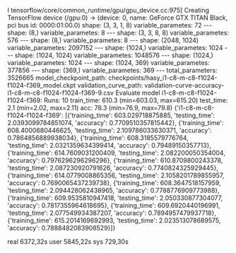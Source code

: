 I tensorflow/core/common_runtime/gpu/gpu_device.cc:975] Creating TensorFlow device (/gpu:0) -> (device: 0, name: GeForce GTX TITAN Black, pci bus id: 0000:01:00.0)
    shape: (3, 3, 1, 8)
    variable_parametes: 72
    ---
    shape: (8,)
    variable_parametes: 8
    ---
    shape: (3, 3, 8, 8)
    variable_parametes: 576
    ---
    shape: (8,)
    variable_parametes: 8
    ---
    shape: (2048, 1024)
    variable_parametes: 2097152
    ---
    shape: (1024,)
    variable_parametes: 1024
    ---
    shape: (1024, 1024)
    variable_parametes: 1048576
    ---
    shape: (1024,)
    variable_parametes: 1024
    ---
    shape: (1024, 369)
    variable_parametes: 377856
    ---
    shape: (369,)
    variable_parametes: 369
    ---
total_parameters: 3526665
model_checkpoint_path: checkpoints/hasy_i1-c8-m-c8-f1024-f1024-f369_model.ckpt
validation_curve_path: validation-curve-accuracy-i1-c8-m-c8-f1024-f1024-f369-9.csv
Evaluate model
i1-c8-m-c8-f1024-f1024-f369:
    Runs:    10
    train_time:    610.3 (min=603.03, max=615.20)
    test_time:    2.1 (min=2.02, max=2.11)
    acc:        78.3 (min=76.9, max=79.8)
{'i1-c8-m-c8-f1024-f1024-f369': [{'training_time': 603.029718875885, 'testing_time': 2.0393099784851074, 'accuracy': 0.7709510357815442}, {'training_time': 608.4000680446625, 'testing_time': 2.109786033630371, 'accuracy': 0.7864856889938034}, {'training_time': 608.3185579776764, 'testing_time': 2.0321359634399414, 'accuracy': 0.79489150357713}, {'training_time': 614.7609031200409, 'testing_time': 2.082200050354004, 'accuracy': 0.7976296296296296}, {'training_time': 610.8709800243378, 'testing_time': 2.087230920791626, 'accuracy': 0.7740824325929445}, {'training_time': 614.0779008865356, 'testing_time': 2.1058201789855957, 'accuracy': 0.7690065437239738}, {'training_time': 608.3647518157959, 'testing_time': 2.094428062438965, 'accuracy': 0.7788776909773988}, {'training_time': 609.9535810947418, 'testing_time': 2.050330877304077, 'accuracy': 0.7817355964618695}, {'training_time': 609.6920440196991, 'testing_time': 2.077549934387207, 'accuracy': 0.7894957479937718}, {'training_time': 615.2014169692993, 'testing_time': 2.023513078689575, 'accuracy': 0.7888482083908529}]}

real    6372,32s
user    5845,22s
sys    729,30s
